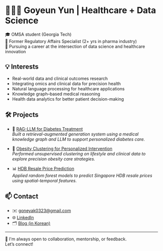 # 👩🏻‍⚕️ Goyeun Yun | Healthcare + Data Science

🎓 OMSA student (Georgia Tech)  
💊 Former Regulatory Affairs Specialist (2+ yrs in pharma industry)  
🧬 Pursuing a career at the intersection of data science and healthcare innovation

## 💡 Interests
- Real-world data and clinical outcomes research
- Integrating omics and clinical data for precision health
- Natural language processing for healthcare applications  
- Knowledge graph–based medical reasoning
- Health data analytics for better patient decision-making

## 🛠️ Projects

- 🔗 [RAG-LLM for Diabetes Treatment](https://github.com/YOURPROJECT1)  
  *Built a retrieval-augmented generation system using a medical knowledge graph and LLM to support personalized diabetes care.*

- 🧠 [Obesity Clustering for Personalized Intervention](https://github.com/YOURPROJECT3)  
  *Performed unsupervised clustering on lifestyle and clinical data to explore precision obesity care strategies.*

- 📊 [HDB Resale Price Prediction](https://github.com/YOURPROJECT2)  
  *Applied random forest models to predict Singapore HDB resale prices using spatial-temporal features.*


## 📫 Contact
- ✉️ goneyak0323@gmail.com 
- 🌐 [LinkedIn](https://linkedin.com/in/goyeun-yun-2a939b22a)  
- 🗂️ [Blog (in Korean)](https://goneyak.tistory.com)

---

💬 I'm always open to collaboration, mentorship, or feedback.  
Let’s connect!
